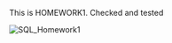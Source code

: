 This is HOMEWORK1. Checked and tested

![SQL_Homework1](https://github.com/user-attachments/assets/bf625e7d-9a19-46d8-b5e5-cfa8689e3771)
